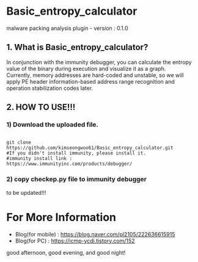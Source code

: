 # Basic_entropy_calculator  
malware packing analysis plugin - version : 0.1.0  
  
  
## 1. What is Basic_entropy_calculator?
In conjunction with the immunity debugger, you can calculate the entropy value of the binary during execution and visualize it as a graph.  
Currently, memory addresses are hard-coded and unstable, so we will apply PE header information-based address range recognition and operation stabilization codes later.  

## 2. HOW TO USE!!!
### 1) Download the uploaded file. 
<pre><code>
git clone https://github.com/kimseongwoo61/Basic_entropy_calculator.git
#If you didn't install immunity, please install it.
#immunity install link : https://www.immunityinc.com/products/debugger/
</code></pre>  

  
### 2) copy checkep.py file to immunity debugger  



  to be updated!!!  
  
  
# For More Information
- Blog(for mobile) : https://blog.naver.com/pl2105/222636615915
- Blog(for PC) : https://icmp-ycdi.tistory.com/152
  
  
good afternoon, good evening, and good night!
